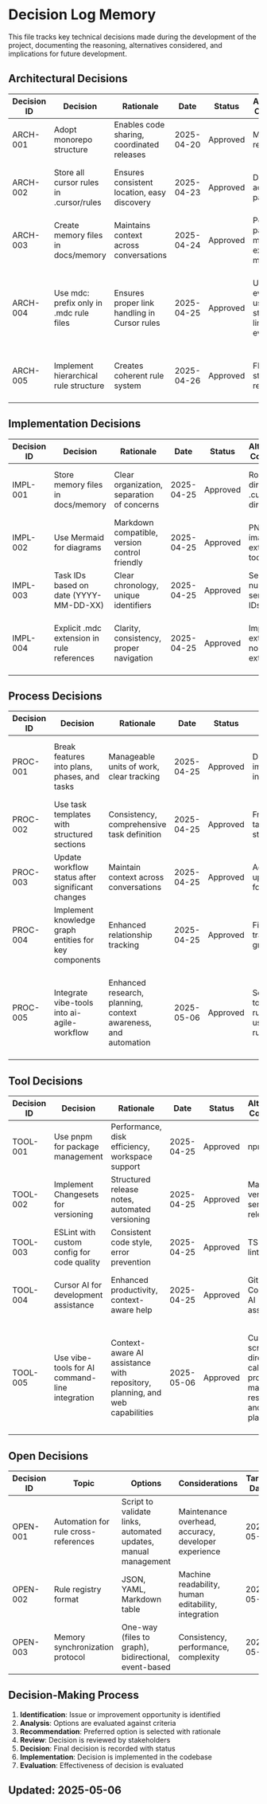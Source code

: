 # Decision Log Memory

This file tracks key technical decisions made during the development of the project, documenting the reasoning, alternatives considered, and implications for future development.

## Architectural Decisions

| Decision ID | Decision | Rationale | Date | Status | Alternatives Considered | Implications |
|-------------|----------|-----------|------|--------|-------------------------|-------------|
| ARCH-001 | Adopt monorepo structure | Enables code sharing, coordinated releases | 2025-04-20 | Approved | Multiple repositories | All packages stored in packages/ directory |
| ARCH-002 | Store all cursor rules in .cursor/rules | Ensures consistent location, easy discovery | 2025-04-23 | Approved | Distributed across packages | All rules must be in .cursor/rules with .mdc extension |
| ARCH-003 | Create memory files in docs/memory | Maintains context across conversations | 2025-04-24 | Approved | Per-package memory, no explicit memory | All context must be in docs/memory with .md extension |
| ARCH-004 | Use mdc: prefix only in .mdc rule files | Ensures proper link handling in Cursor rules | 2025-04-25 | Approved | Using prefix everywhere, using standard links everywhere | Links in .mdc files must use mdc: prefix, links in .md files must use standard markdown links |
| ARCH-005 | Implement hierarchical rule structure | Creates coherent rule system | 2025-04-26 | Approved | Flat structure, no relationships | Rules must reference related rules, index must categorize |

## Implementation Decisions

| Decision ID | Decision | Rationale | Date | Status | Alternatives Considered | Implications |
|-------------|----------|-----------|------|--------|-------------------------|-------------|
| IMPL-001 | Store memory files in docs/memory | Clear organization, separation of concerns | 2025-04-25 | Approved | Root directory, .cursor directory | All memory file references must use this path |
| IMPL-002 | Use Mermaid for diagrams | Markdown compatible, version control friendly | 2025-04-25 | Approved | PNG/SVG images, external tools | Developers must learn Mermaid syntax |
| IMPL-003 | Task IDs based on date (YYYY-MM-DD-XX) | Clear chronology, unique identifiers | 2025-04-25 | Approved | Sequential numbers, semantic IDs | All task references must use this format |
| IMPL-004 | Explicit .mdc extension in rule references | Clarity, consistency, proper navigation | 2025-04-25 | Approved | Implicit extension, no extension | All rule references must include the .mdc extension |

## Process Decisions

| Decision ID | Decision | Rationale | Date | Status | Alternatives Considered | Implications |
|-------------|----------|-----------|------|--------|-------------------------|-------------|
| PROC-001 | Break features into plans, phases, and tasks | Manageable units of work, clear tracking | 2025-04-25 | Approved | Direct feature implementation, informal tasks | More documentation overhead, clearer progress tracking |
| PROC-002 | Use task templates with structured sections | Consistency, comprehensive task definition | 2025-04-25 | Approved | Free-form tasks, minimal structure | All tasks must follow the template format |
| PROC-003 | Update workflow status after significant changes | Maintain context across conversations | 2025-04-25 | Approved | Ad-hoc updates, no formal tracking | Regular updates to workflow-status.md required |
| PROC-004 | Implement knowledge graph entities for key components | Enhanced relationship tracking | 2025-04-25 | Approved | File-only tracking, no graph | Knowledge graph must be maintained alongside files |
| PROC-005 | Integrate vibe-tools into ai-agile-workflow | Enhanced research, planning, context awareness, and automation | 2025-05-06 | Approved | Separate vibe-tools workflow rule, ad-hoc usage without rule integration | All workflow stages enhanced with specific vibe-tools commands, memory file updates can be automated |

## Tool Decisions

| Decision ID | Decision | Rationale | Date | Status | Alternatives Considered | Implications |
|-------------|----------|-----------|------|--------|-------------------------|-------------|
| TOOL-001 | Use pnpm for package management | Performance, disk efficiency, workspace support | 2025-04-25 | Approved | npm, yarn | All package operations must use pnpm |
| TOOL-002 | Implement Changesets for versioning | Structured release notes, automated versioning | 2025-04-25 | Approved | Manual versioning, semantic-release | All changes require changeset files |
| TOOL-003 | ESLint with custom config for code quality | Consistent code style, error prevention | 2025-04-25 | Approved | TSLint, no linter | All code must pass ESLint checks |
| TOOL-004 | Cursor AI for development assistance | Enhanced productivity, context-aware help | 2025-04-25 | Approved | GitHub Copilot, no AI assistance | Rules must be maintained for optimal AI behavior |
| TOOL-005 | Use vibe-tools for AI command-line integration | Context-aware AI assistance with repository, planning, and web capabilities | 2025-05-06 | Approved | Custom scripting, direct API calls to AI providers, manual research and planning | Must maintain API keys for providers, outputs should be reviewed before incorporating into memory files |

## Open Decisions

| Decision ID | Topic | Options | Considerations | Target Date |
|-------------|-------|---------|---------------|-------------|
| OPEN-001 | Automation for rule cross-references | Script to validate links, automated updates, manual management | Maintenance overhead, accuracy, developer experience | 2025-05-15 |
| OPEN-002 | Rule registry format | JSON, YAML, Markdown table | Machine readability, human editability, integration | 2025-05-01 |
| OPEN-003 | Memory synchronization protocol | One-way (files to graph), bidirectional, event-based | Consistency, performance, complexity | 2025-05-10 |

## Decision-Making Process

1. **Identification**: Issue or improvement opportunity is identified
2. **Analysis**: Options are evaluated against criteria
3. **Recommendation**: Preferred option is selected with rationale
4. **Review**: Decision is reviewed by stakeholders
5. **Decision**: Final decision is recorded with status
6. **Implementation**: Decision is implemented in the codebase
7. **Evaluation**: Effectiveness of decision is evaluated

## Updated: 2025-05-06
